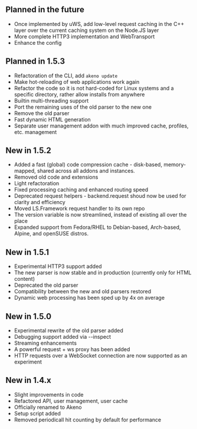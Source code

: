 ## Planned in the future
- Once implemented by uWS, add low-level request caching in the C++ layer over the current caching system on the Node.JS layer
- More complete HTTP3 implementation and WebTransport
- Enhance the config

## Planned in 1.5.3
- Refactoration of the CLI, add `akeno update`
- Make hot-reloading of web applications work again
- Refactor the code so it is not hard-coded for Linux systems and a specific directory, rather allow installs from anywhere
- Builtin multi-threading support
- Port the remaining uses of the old parser to the new one
- Remove the old parser
- Fast dynamic HTML generation
- Separate user management addon with much improved cache, profiles, etc. management

## New in 1.5.2
- Added a fast (global) code compression cache - disk-based, memory-mapped, shared across all addons and instances.
- Removed old code and extensions
- Light refactoration
- Fixed processing caching and enhanced routing speed
- Deprecated request helpers - backend.request shoud now be used for clarity and efficiency
- Moved LS.Framework request handler to its own repo
- The version variable is now streamlined, instead of existing all over the place
- Expanded support from Fedora/RHEL to Debian-based, Arch-based, Alpine, and openSUSE distros.

## New in 1.5.1
- Experimental HTTP3 support added
- The new parser is now stable and in production (currently only for HTML content)
- Deprecated the old parser
- Compatibility between the new and old parsers restored
- Dynamic web processing has been sped up by 4x on average

## New in 1.5.0
- Experimental rewrite of the old parser added
- Debugging support added via --inspect
- Streaming enhancements
- A powerful request + ws proxy has been added
- HTTP requests over a WebSocket connection are now supported as an experiment

## New in 1.4.x
- Slight improvements in code
- Refactored API, user management, user cache
- Officially renamed to Akeno
- Setup script added
- Removed periodicall hit counting by default for performance